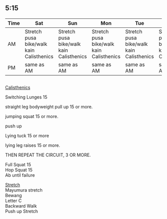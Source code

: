 
## <p color="red">5:15</p>
| Time | Sat | Sun | Mon | Tue | Wed | Thu | Fri |
| --- | --- | --- | --- | --- | --- | --- | --- |
| AM | Stretch <br> pusa <br> bike/walk <br> kain <br> Calisthenics | Stretch <br> pusa <br> bike/walk <br> kain <br> Calisthenics | Stretch <br> pusa <br> bike/walk <br> kain <br> Calisthenics | Stretch <br> pusa <br> bike/walk <br> kain <br> Calisthenics | Stretch <br> pusa <br> bike/walk <br> kain <br> Calisthenics | Stretch <br> pusa <br> bike/walk <br> kain <br> Calisthenics | Stretch <br> pusa <br> bike/walk <br> kain <br> Calisthenics |
| PM | same as AM | same as AM | same as AM | same as AM | same as AM | same as AM | same as AM |


##







[Calisthenics](https://www.youtube.com/watch?v=ay15dc2cvm0)  

Switching Lunges 15

straight leg bodyweight pull up 15 or more.  

jumping squat 15 or more.  

push up  

Lying tuck  15 or more

lying leg raises 15 or more.  

THEN REPEAT THE CIRCUIT, 3 OR MORE.  


Full Squat  15  
Hop Squat  15  
Ab until failure   






[Stretch](https://www.youtube.com/watch?v=4zBnM_uozXM)  
Mayumura stretch  
Bewang  
Letter C  
Backward Walk  
Push up Stretch

